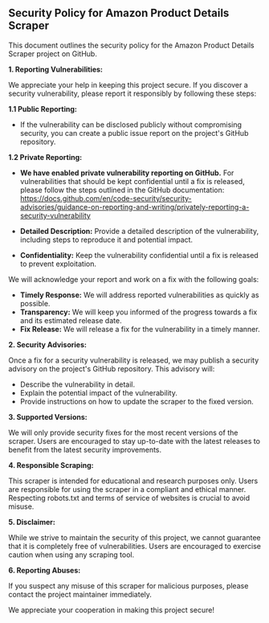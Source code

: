 ## Security Policy for Amazon Product Details Scraper

This document outlines the security policy for the Amazon Product Details Scraper project on GitHub.

**1. Reporting Vulnerabilities:**

We appreciate your help in keeping this project secure. If you discover a security vulnerability, please report it responsibly by following these steps:

**1.1 Public Reporting:**
  * If the vulnerability can be disclosed publicly without compromising security, you can create a public issue report on the project's GitHub repository.

**1.2 Private Reporting:**
  * **We have enabled private vulnerability reporting on GitHub.** For vulnerabilities that should be kept confidential until a fix is released, please follow the steps outlined in the GitHub documentation: https://docs.github.com/en/code-security/security-advisories/guidance-on-reporting-and-writing/privately-reporting-a-security-vulnerability

* **Detailed Description:**  Provide a detailed description of the vulnerability, including steps to reproduce it and potential impact. 
* **Confidentiality:** Keep the vulnerability confidential until a fix is released to prevent exploitation.

We will acknowledge your report and work on a fix with the following goals:

* **Timely Response:** We will address reported vulnerabilities as quickly as possible.
* **Transparency:** We will keep you informed of the progress towards a fix and its estimated release date.
* **Fix Release:** We will release a fix for the vulnerability in a timely manner.


**2. Security Advisories:**

Once a fix for a security vulnerability is released, we may publish a security advisory on the project's GitHub repository. This advisory will:

* Describe the vulnerability in detail.
* Explain the potential impact of the vulnerability.
* Provide instructions on how to update the scraper to the fixed version.

**3. Supported Versions:**

We will only provide security fixes for the most recent versions of the scraper. Users are encouraged to stay up-to-date with the latest releases to benefit from the latest security improvements.

**4. Responsible Scraping:**

This scraper is intended for educational and research purposes only. Users are responsible for using the scraper in a compliant and ethical manner.  Respecting robots.txt and terms of service of websites is crucial to avoid misuse.

**5. Disclaimer:**

While we strive to maintain the security of this project, we cannot guarantee that it is completely free of vulnerabilities. Users are encouraged to exercise caution when using any scraping tool.

**6. Reporting Abuses:**

If you suspect any misuse of this scraper for malicious purposes, please contact the project maintainer immediately.

We appreciate your cooperation in making this project secure!
